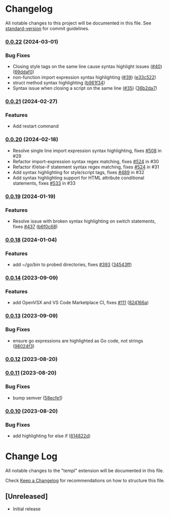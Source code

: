 # Changelog

All notable changes to this project will be documented in this file. See [standard-version](https://github.com/conventional-changelog/standard-version) for commit guidelines.

### [0.0.22](https://github.com/a-h/t1-vscode/compare/v0.0.20...v0.0.22) (2024-03-01)

### Bug Fixes

- Closing style tags on the same line cause syntax highlight issues ([#40](https://github.com/a-h/t1-vscode/issues/40)) ([69ddaf0](https://github.com/a-h/t1-vscode/commit/69ddaf0003fa962740e2fbd911140061c2e558d9))
- non-function import expression syntax highlighting ([#39](https://github.com/a-h/t1-vscode/issues/39)) ([e33c522](https://github.com/a-h/t1-vscode/commit/e33c5229f43564db51ae51c5ce86d1589fefd53c))
- struct method syntax highlighting ([b961f34](https://github.com/a-h/t1-vscode/commit/b961f34cee9d4cd18dad697a78e5676a096e358c))
- Syntax issue when closing a script on the same line ([#35](https://github.com/a-h/t1-vscode/issues/35)) ([36b2da7](https://github.com/a-h/t1-vscode/commit/36b2da785e6c8643f8df8af6dc84cc72a99e1bce))

### [0.0.21](https://github.com/a-h/t1-vscode/compare/v0.0.20...v0.0.21) (2024-02-27)

### Features

- Add restart command

### [0.0.20](https://github.com/t1-go/t1-vscode/compare/v0.0.19...v0.0.20) (2024-02-18)

- Resolve single line import expression syntax highlighting, fixes [#508](https://github.com/senforsce/t1/issues/508) in #29
- Refactor import-expression syntax regex matching, fixes [#524](https://github.com/senforsce/t1/issues/524) in #30
- Refactor if/else-if statement syntax regex matching, fixes [#524](https://github.com/senforsce/t1/issues/524) in #31
- Add syntax highlighting for style/script tags, fixes [#489](https://github.com/senforsce/t1/issues/489) in #32
- Add syntax highlighting support for HTML attribute conditional statements, fixes [#533](https://github.com/senforsce/t1/issues/533) in #33

### [0.0.19](https://github.com/a-h/t1-vscode/compare/v0.0.18...v0.0.19) (2024-01-19)

### Features

- Resolve issue with broken syntax highlighting on switch statements, fixes [#437](https://github.com/senforsce/t1/issues/437) ([b6f0c68](https://github.com/a-h/t1-vscode/commit/b6f0c68b487bf96648661d6d1ada81b76c09f492))

### [0.0.18](https://github.com/a-h/t1-vscode/compare/v0.0.17...v0.0.18) (2024-01-04)

### Features

- add ~/go/bin to probed directories, fixes [#393](https://github.com/a-h/t1-vscode/issues/393) ([34543ff](https://github.com/a-h/t1-vscode/commit/34543ff8688cac6bcb9905a5645ee61fa9414e95))

### [0.0.14](https://github.com/a-h/t1-vscode/compare/v0.0.13...v0.0.14) (2023-09-09)

### Features

- add OpenVSX and VS Code Marketplace CI, fixes [#111](https://github.com/a-h/t1-vscode/issues/111) ([824166a](https://github.com/a-h/t1-vscode/commit/824166abfc2fb0108317f98b1ebd719a5f7f549f))

### [0.0.13](https://github.com/a-h/t1-vscode/compare/v0.0.12...v0.0.13) (2023-09-09)

### Bug Fixes

- ensure go expressions are highlighted as Go code, not strings ([98024f3](https://github.com/a-h/t1-vscode/commit/98024f3da686f91b50c9425257b7916b2ae656db))

### [0.0.12](https://github.com/a-h/t1-vscode/compare/v0.0.11...v0.0.12) (2023-08-20)

### [0.0.11](https://github.com/a-h/t1-vscode/compare/v0.0.10...v0.0.11) (2023-08-20)

### Bug Fixes

- bump semver ([58ecfe1](https://github.com/a-h/t1-vscode/commit/58ecfe11ffc7669b94fb14af4b49e8391f701798))

### [0.0.10](https://github.com/a-h/t1-vscode/compare/v0.0.9...v0.0.10) (2023-08-20)

### Bug Fixes

- add highlighting for else if ([614822d](https://github.com/a-h/t1-vscode/commit/614822dd9e5e0e333027872b1a4501d8ed2a527b))

# Change Log

All notable changes to the "templ" extension will be documented in this file.

Check [Keep a Changelog](http://keepachangelog.com/) for recommendations on how to structure this file.

## [Unreleased]

- Initial release
